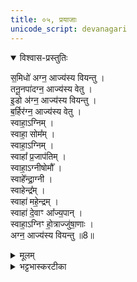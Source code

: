 ```yaml
---
title: ०५, प्रयाजाः
unicode_script: devanagari
---
```


<details open><summary>विश्वास-प्रस्तुतिः</summary>

स॒मिधो॑ अग्न॒ आज्य॑स्य वियन्तु ।  
तनू॒नपा॑दग्न॒ आज्य॑स्य वेतु ।  
इ॒डो अ॑ग्न॒ आज्य॑स्य वियन्तु ।   
ब॒र्हिर॑ग्न॒ आज्य॑स्य वेतु ।   
स्वाहा॒ऽग्निम् ।  
स्वाहा॒ सोम᳚म् ।  
स्वाहा॒ऽग्निम् ।   
स्वाहा᳚ प्र॒जाप॑तिम् ।   
स्वाहा॒ऽग्नीषोमौ᳚ ।   
स्वाहे᳚न्द्रा॒ग्नी ।   
स्वाहेन्द्र᳚म् ।   
स्वाहा॑ महे॒न्द्रम् ।   
स्वाहा॑ दे॒वाꣳ आ᳚ज्य॒पान् ।   
स्वाहा॒ऽग्निꣳ हो॒त्राज्जु॑षा॒णाः ।   
अग्न॒ आज्य॑स्य वियन्तु ॥8॥  
</details>

<details><summary>मूलम्</summary>

स॒मिधो॑ अग्न॒ आज्य॑स्य वियन्तु ।  
तनू॒नपा॑दग्न॒ आज्य॑स्य वेतु ।  
इ॒डो अ॑ग्न॒ आज्य॑स्य वियन्तु ।   
ब॒र्हिर॑ग्न॒ आज्य॑स्य वेतु ।   
स्वाहा॒ऽग्निम् ।  
स्वाहा॒ सोम᳚म् ।  
स्वाहा॒ऽग्निम् ।   
स्वाहा᳚ प्र॒जाप॑तिम् ।   
स्वाहा॒ऽग्नीषोमौ᳚ ।   
स्वाहे᳚न्द्रा॒ग्नी ।   
स्वाहेन्द्र᳚म् ।   
स्वाहा॑ महे॒न्द्रम् ।   
स्वाहा॑ दे॒वाꣳ आ᳚ज्य॒पान् ।   
स्वाहा॒ऽग्निꣳ हो॒त्राज्जु॑षा॒णाः ।   
अग्न॒ आज्य॑स्य वियन्तु ॥8॥  
</details>

<details><summary>भट्टभास्करटीका</summary>

1प्रयाजे स्वाहाऽग्निमित्यादि ॥ अग्न्यादीन् जुषाणाः स्वाहाकरणदेवताः आज्यस्य वियन्तु । हे अग्ने! इति । होत्रदिति । चतुर्थ्यर्थे पञ्चमी । सुष्ठु हूयते यया या च स्वयमेवेत्थं कर्तव्यमित्याह, सा पञ्चमप्रयाजदेवता । तस्या अग्न्यादिभेदेन बहुत्वमुपचर्यते । गतमन्यत् ॥

इति तैत्तिरीये ब्राह्मणे तृतीये पञ्चमे पञ्चमोऽनुवाकः ॥  

</details>

